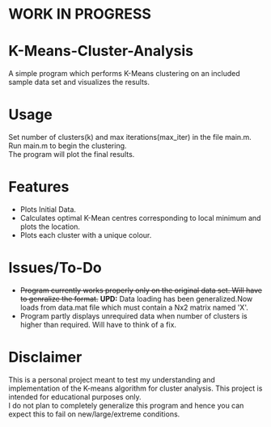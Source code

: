 # WORK IN PROGRESS

# K-Means-Cluster-Analysis
A simple program which performs K-Means clustering on an included sample data set and visualizes the results.    

# Usage
Set number of clusters(k) and max iterations(max_iter) in the file main.m.    
Run main.m to begin the clustering.    
The program will plot the final results.

# Features
* Plots Initial Data.
* Calculates optimal K-Mean centres corresponding to local minimum and plots the location.
* Plots each cluster with a unique colour.

# Issues/To-Do
* ~~Program currently works properly only on the original data set. Will have to genralize the format.~~ **UPD:** Data loading has been  generalized.Now loads from data.mat file which must contain a Nx2 matrix named 'X'. 
* Program partly displays unrequired data when number of clusters is higher than required. Will have to think of a fix.

# Disclaimer
This is a personal project meant to test my understanding and implementation of the K-means algorithm for cluster analysis. This project is intended for educational purposes only.  
I do not plan to completely generalize this program and hence you can expect this to fail on new/large/extreme conditions.
